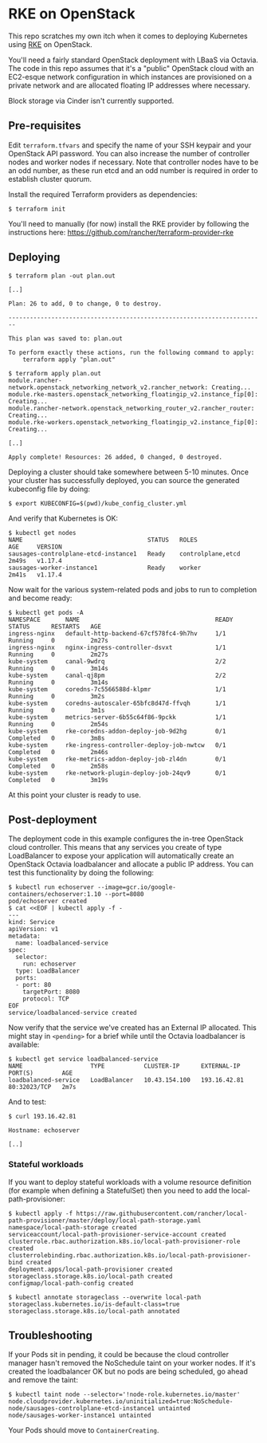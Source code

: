 # RKE on OpenStack

This repo scratches my own itch when it comes to deploying Kubernetes using [RKE](https://rancher.com/products/rke/) on OpenStack.

You'll need a fairly standard OpenStack deployment with LBaaS via Octavia.  The code in this repo assumes that it's a "public" OpenStack cloud with an EC2-esque network configuration in which instances are provisioned on a private network and are allocated floating IP addresses where necessary.

Block storage via Cinder isn't currently supported.

## Pre-requisites

Edit `terraform.tfvars` and specify the name of your SSH keypair and your OpenStack API password.  You can also increase the number of controller nodes and worker nodes if necessary.  Note that controller nodes have to be an odd number, as these run etcd and an odd number is required in order to establish cluster quorum.

Install the required Terraform providers as dependencies:

```shell
$ terraform init
```

You'll need to manually (for now) install the RKE provider by following the instructions here: https://github.com/rancher/terraform-provider-rke

## Deploying

```shell
$ terraform plan -out plan.out
 
[..]

Plan: 26 to add, 0 to change, 0 to destroy.

------------------------------------------------------------------------

This plan was saved to: plan.out

To perform exactly these actions, run the following command to apply:
    terraform apply "plan.out"

$ terraform apply plan.out
module.rancher-network.openstack_networking_network_v2.rancher_network: Creating...
module.rke-masters.openstack_networking_floatingip_v2.instance_fip[0]: Creating...
module.rancher-network.openstack_networking_router_v2.rancher_router: Creating...
module.rke-workers.openstack_networking_floatingip_v2.instance_fip[0]: Creating...

[..]

Apply complete! Resources: 26 added, 0 changed, 0 destroyed.

```

Deploying a cluster should take somewhere between 5-10 minutes.  Once your cluster has successfully deployed, you can source the generated kubeconfig file by doing:

```shell
$ export KUBECONFIG=$(pwd)/kube_config_cluster.yml
```

And verify that Kubernetes is OK:

```shell
$ kubectl get nodes
NAME                                   STATUS   ROLES               AGE     VERSION
sausages-controlplane-etcd-instance1   Ready    controlplane,etcd   2m49s   v1.17.4
sausages-worker-instance1              Ready    worker              2m41s   v1.17.4
```

Now wait for the various system-related pods and jobs to run to completion and become ready:

```shell
$ kubectl get pods -A
NAMESPACE       NAME                                      READY   STATUS      RESTARTS   AGE
ingress-nginx   default-http-backend-67cf578fc4-9h7hv     1/1     Running     0          2m27s
ingress-nginx   nginx-ingress-controller-dsvxt            1/1     Running     0          2m27s
kube-system     canal-9wdrq                               2/2     Running     0          3m14s
kube-system     canal-qj8pm                               2/2     Running     0          3m14s
kube-system     coredns-7c5566588d-klpmr                  1/1     Running     0          3m2s
kube-system     coredns-autoscaler-65bfc8d47d-ffvqh       1/1     Running     0          3m1s
kube-system     metrics-server-6b55c64f86-9pckk           1/1     Running     0          2m54s
kube-system     rke-coredns-addon-deploy-job-9d2hg        0/1     Completed   0          3m8s
kube-system     rke-ingress-controller-deploy-job-nwtcw   0/1     Completed   0          2m46s
kube-system     rke-metrics-addon-deploy-job-zl4dn        0/1     Completed   0          2m58s
kube-system     rke-network-plugin-deploy-job-24qv9       0/1     Completed   0          3m19s
```

At this point your cluster is ready to use.

## Post-deployment

The deployment code in this example configures the in-tree OpenStack cloud controller.  This means that any services you create of type LoadBalancer to expose your application will automatically create an OpenStack Octavia loadbalancer and allocate a public IP address.  You can test this functionality by doing the following:

```shell
$ kubectl run echoserver --image=gcr.io/google-containers/echoserver:1.10 --port=8080
pod/echoserver created
$ cat <<EOF | kubectl apply -f -
---
kind: Service
apiVersion: v1
metadata:
  name: loadbalanced-service
spec:
  selector:
    run: echoserver
  type: LoadBalancer
  ports:
  - port: 80
    targetPort: 8080
    protocol: TCP
EOF
service/loadbalanced-service created
```

Now verify that the service we've created has an External IP allocated.  This might stay in `<pending>` for a brief while until the Octavia loadbalancer is available:

```shell
$ kubectl get service loadbalanced-service
NAME                   TYPE           CLUSTER-IP      EXTERNAL-IP    PORT(S)        AGE
loadbalanced-service   LoadBalancer   10.43.154.100   193.16.42.81   80:32023/TCP   2m7s
```

And to test:

```shell
$ curl 193.16.42.81

Hostname: echoserver

[..]
```

### Stateful workloads

If you want to deploy stateful workloads with a volume resource definition (for example when defining a StatefulSet) then you need to add the local-path-provisioner:

```shell
$ kubectl apply -f https://raw.githubusercontent.com/rancher/local-path-provisioner/master/deploy/local-path-storage.yaml
namespace/local-path-storage created
serviceaccount/local-path-provisioner-service-account created
clusterrole.rbac.authorization.k8s.io/local-path-provisioner-role created
clusterrolebinding.rbac.authorization.k8s.io/local-path-provisioner-bind created
deployment.apps/local-path-provisioner created
storageclass.storage.k8s.io/local-path created
configmap/local-path-config created

$ kubectl annotate storageclass --overwrite local-path storageclass.kubernetes.io/is-default-class=true
storageclass.storage.k8s.io/local-path annotated
```

## Troubleshooting

If your Pods sit in pending, it could be because the cloud controller manager hasn't removed the NoSchedule taint on your worker nodes.  If it's created the loadbalancer OK but no pods are being scheduled, go ahead and remove the taint:

```shell
$ kubectl taint node --selector='!node-role.kubernetes.io/master' node.cloudprovider.kubernetes.io/uninitialized=true:NoSchedule-
node/sausages-controlplane-etcd-instance1 untainted
node/sausages-worker-instance1 untainted
```

Your Pods should move to `ContainerCreating`.

